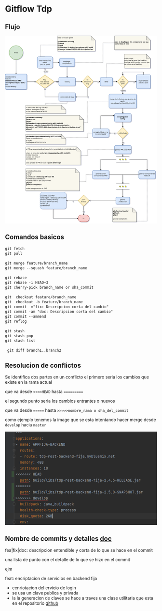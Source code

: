 
# Gitflow Tdp
## Flujo
![flujo gitflow ](gitflow.drawio.png)

## Comandos basicos

````shell
git fetch
git pull 

git merge feature/branch_name
git merge --squash feature/branch_name

git rebase
git rebase -i HEAD~3
git cherry-pick branch_name or sha_commit 

git  checkout feature/branch_name
git  checkout -b feature/branch_name
git commit -m"fix: Descripcion corta del cambio"
git commit -am "doc: Descripcion corta del cambio"
git commit --ammend
git reflog

git stash 
git stash pop
git stash list

 git diff branch1..branch2

````

## Resolucion de conflictos
Se identifica dos partes en un conflicto
el primero seria los cambios que existe en la rama actual

que va desde `<<<<HEAD` hasta `=========`


el segundo punto seria los cambios entrantes o nuevos

que va desde `=====` hasta `>>>>>nombre_rama o sha_del_commit`

como ejemplo tenemos la image que se esta intentando hacer merge desde `develop` hacia `master`

![Conflictos](conflictos.png)
## Nombre de commits y detalles [doc](https://www.conventionalcommits.org/es/v1.0.0-beta.3/)
fea|fix|doc: descripcion entendible y corta de lo que se hace en el commit 

una lista de punto con el detalle de lo que se hizo en el commit

ejm 

feat: encriptacion de servicios en backend fija

- ecnriotacion del ervicio de login
- se usa un clave publica y privada 
- la la generacion de claves se hace a traves una clase utilitaria que esta en el repositorio [github](www.github.com/repositorio_url)




